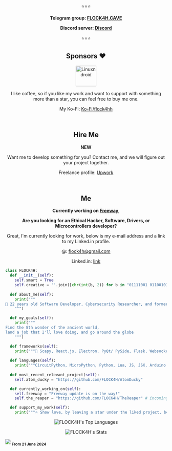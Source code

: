 <div align="center">

⭐️⭐️⭐️

**Telegram group: [FLOCK4H.CAVE](https://t.me/flock4hcave)**

**Discord server: [Discord](https://discord.gg/thREUECv2a)**

⭐️⭐️⭐️

<h2>Sponsors ❤️</h2>

<a href="https://github.com/Linuxndroid">
<img src="https://avatars.githubusercontent.com/u/62838598?v=4" alt="Linuxndroid" width="64"/></a>

</br>

I like coffee, so if you like my work and want to support with something more than a star, you can feel free to buy me one.

My Ko-Fi: <a href="https://ko-fi.com/FLOCK4H">Ko-Fi/flock4hh</a>

<br />

<h2>Hire Me</h2>

**NEW**

Want me to develop something for you? Contact me, and we will figure out your project together. 

Freelance profile: <a href="https://www.upwork.com/freelancers/~01267a86468c7ae4d3">Upwork</a>

<br />

<h2>Me</h2>

**Currently working on [Freeway](https://github.com/FLOCK4H/Freeway)**,

**Are you looking for an Ethical Hacker, Software, Drivers, or Microcontrollers developer?**

Great, I'm currently looking for work, below is my e-mail address and a link to my Linked.in profile.

@: flock4h@gmail.com

Linked.in: [link](https://www.linkedin.com/in/patryk-andrzejuk-a304a7305?utm_source=share&utm_campaign=share_via&utm_content=profile&utm_medium=ios_app)

</div>

```python
class FLOCK4H:
  def __init__(self):
    self.smart = True
    self.creative = ''.join([chr(int(b, 2)) for b in "01111001 01100101 01110011".split()])
    
  def about_me(self):
    print("""
📌 22 years old Software Developer, Cybersecurity Researcher, and former AI Researcher, with a knack for creating popular cybersecurity tools.
    """)

  def my_goals(self):
    print("""
Find the 8th wonder of the ancient world, 
land a job that I'll love doing, and go around the globe
    """)

  def frameworks(self):
    print("""🧹 Scapy, React.js, Electron, PyQt/ PySide, Flask, Websockets...""")
  
  def languages(self):
    print("""CircuitPython, MicroPython, Python, Lua, JS, JSX, Arduino C, HTML/CSS/SCSS""")
  
  def most_recent_relevant_project(self):
    self.atom_ducky = "https://github.com/FLOCK4H/AtomDucky"

  def currently_working_on(self):
    self.freeway = "Freeway update is on the way!"
    self.the_reaper = "https://github.com/FLOCK4H/TheReaper" # incoming

  def support_my_work(self):
    print("""⭐️ Show love, by leaving a star under the liked project, become a sponsor, or follow me here on github""")
```
<div align="center">
  
  ![FLOCK4H's Top Languages](https://github-readme-stats.vercel.app/api/top-langs/?username=FLOCK4H&theme=great-gatsby&show_icons=true&hide_border=false&layout=compact)

  ![FLOCK4H's Stats](https://github-readme-stats.vercel.app/api?username=FLOCK4H&theme=great-gatsby&show_icons=true&hide_border=false&count_private=true)
  
</div>

![](https://komarev.com/ghpvc/?username=FLOCK4H&color=blue&style=for-the-badge)
<sub>**From 21 June 2024**</sub>
